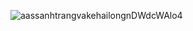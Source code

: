 ![aassanhtrangvakehailongnDWdcWAlo4](https://github.com/user-attachments/assets/a7bdd908-ca1f-4d0b-b6da-7ccebf14f4f4)
